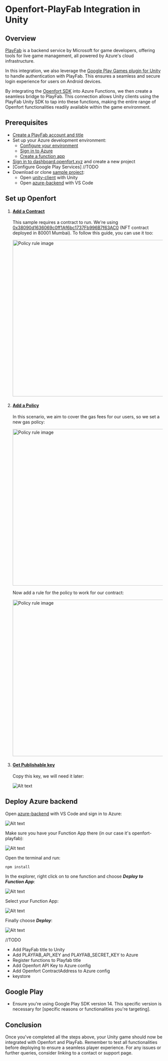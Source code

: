 # Openfort-PlayFab Integration in Unity

## Overview
[PlayFab](https://playfab.com/) is a backend service by Microsoft for game developers, offering tools for live game management, all powered by Azure's cloud infrastructure.

In this integration, we also leverage the [Google Play Games plugin for Unity](https://github.com/playgameservices/play-games-plugin-for-unity) to handle authentication with PlayFab. This ensures a seamless and secure login experience for users on Android devices. 

By integrating the [Openfort SDK](https://github.com/openfort-xyz/openfort-node) into Azure Functions, we then create a seamless bridge to PlayFab. This connection allows Unity clients using the PlayFab Unity SDK to tap into these functions, making the entire range of Openfort functionalities readily available within the game environment.

## Prerequisites
+ [Create a PlayFab account and title](https://learn.microsoft.com/en-us/gaming/playfab/gamemanager/quickstart)
+ Set up your Azure development environment:
    + [Configure your environment](https://learn.microsoft.com/en-us/azure/azure-functions/create-first-function-vs-code-node?pivots=nodejs-model-v4#configure-your-environment)
    + [Sign in to Azure](https://learn.microsoft.com/en-us/azure/azure-functions/create-first-function-vs-code-node?pivots=nodejs-model-v4#sign-in-to-azure)
    + [Create a function app](https://learn.microsoft.com/en-us/azure/azure-functions/create-first-function-vs-code-node?pivots=nodejs-model-v4#create-the-function-app-in-azure)
+ [Sign in to dashboard.openfort.xyz](http://dashboard.openfort.xyz) and create a new project
+ [Configure Google Play Services] //TODO
+ Download or clone [sample project](https://github.com/dpradell-dev/openfort-playfab-unity-sample): 
    + Open [unity-client](https://github.com/dpradell-dev/openfort-playfab-unity-sample/tree/main/unity-client) with Unity 
    + Open [azure-backend](https://github.com/dpradell-dev/openfort-playfab-unity-sample/tree/main/azure-backend) with VS Code

## Set up Openfort

1. #### [Add a Contract](https://dashboard.openfort.xyz/assets/new)
   This sample requires a contract to run. We're using [0x38090d1636069c0ff1Af6bc1737Fb996B7f63AC0](https://mumbai.polygonscan.com/address/0x38090d1636069c0ff1Af6bc1737Fb996B7f63AC0) (NFT contract deployed in 80001 Mumbai). To follow this guide, you can use it too:

   <img src="image-1.png" alt="Policy rule image" width="500"/>

2. #### [Add a Policy](https://dashboard.openfort.xyz/policies/new)
   In this scenario, we aim to cover the gas fees for our users, so we set a new gas policy:

   <img src="image.png" alt="Policy rule image" width="500"/>

   Now add a rule for the policy to work for our contract:

   <img src="image-2.png" alt="Policy rule image" width="500"/>

3. #### [Get Publishable key](https://dashboard.openfort.xyz/apikeys)
    Copy this key, we will need it later:

    ![Alt text](image-3.png)

## Deploy Azure backend
Open [azure-backend](https://github.com/dpradell-dev/openfort-playfab-unity-sample/tree/main/azure-backend) with VS Code and sign in to Azure:

![Alt text](image-4.png)

Make sure you have your Function App there (in our case it's openfort-playfab):

![Alt text](image-5.png)

Open the terminal and run:
```
npm install
```

In the explorer, right click on to one function and choose ***Deploy to Function App***:

![Alt text](image-6.png)

Select your Function App:

![Alt text](image-7.png)

Finally choose ***Deploy***:

![Alt text](image-8.png)







//TODO
+ Add PlayFab title to Unity
+ Add PLAYFAB_API_KEY and PLAYFAB_SECRET_KEY to Azure
+ Register functions to Playfab title
+ Add Openfort API Key to Azure config
+ Add Openfort ContractAddress to Azure config
+ keystore

## Google Play
+ Ensure you're using Google Play SDK version 14. This specific version is necessary for [specific reasons or functionalities you're targeting].

## Conclusion

Once you've completed all the steps above, your Unity game should now be integrated with Openfort and PlayFab. Remember to test all functionalities before deploying to ensure a seamless player experience. For any issues or further queries, consider linking to a contact or support page.
